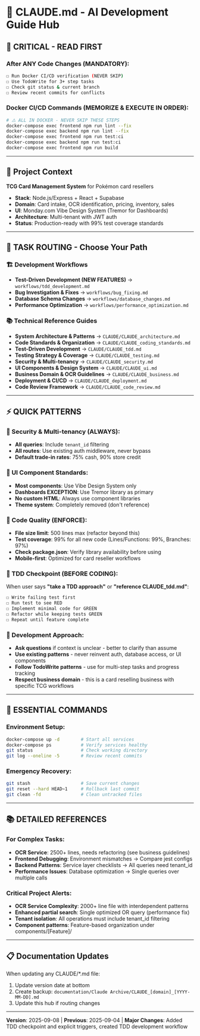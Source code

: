 # 🎯 CLAUDE.md - AI Development Guide Hub

## 🚨 CRITICAL - READ FIRST

### After ANY Code Changes (MANDATORY):

```bash
☐ Run Docker CI/CD verification (NEVER SKIP)
☐ Use TodoWrite for 3+ step tasks
☐ Check git status & current branch
☐ Review recent commits for conflicts
```

### Docker CI/CD Commands (MEMORIZE & EXECUTE IN ORDER):

```bash
# ⚠️ ALL IN DOCKER - NEVER SKIP THESE STEPS
docker-compose exec frontend npm run lint --fix
docker-compose exec backend npm run lint --fix
docker-compose exec frontend npm run test:ci
docker-compose exec backend npm run test:ci
docker-compose exec frontend npm run build
```

---

## 🔄 Project Context

**TCG Card Management System** for Pokémon card resellers

- **Stack**: Node.js/Express + React + Supabase
- **Domain**: Card intake, OCR identification, pricing, inventory, sales
- **UI**: Monday.com Vibe Design System (Tremor for Dashboards)
- **Architecture**: Multi-tenant with JWT auth
- **Status**: Production-ready with 99% test coverage standards

---

## 🚦 TASK ROUTING - Choose Your Path

### 🏗️ Development Workflows

- **Test-Driven Development (NEW FEATURES)** → `workflows/tdd_development.md`
- **Bug Investigation & Fixes** → `workflows/bug_fixing.md`
- **Database Schema Changes** → `workflows/database_changes.md`
- **Performance Optimization** → `workflows/performance_optimization.md`

### 📚 Technical Reference Guides

- **System Architecture & Patterns** → `CLAUDE/CLAUDE_architecture.md`
- **Code Standards & Organization** → `CLAUDE/CLAUDE_coding_standards.md`
- **Test-Driven Development** → `CLAUDE/CLAUDE_tdd.md`
- **Testing Strategy & Coverage** → `CLAUDE/CLAUDE_testing.md`
- **Security & Multi-tenancy** → `CLAUDE/CLAUDE_security.md`
- **UI Components & Design System** → `CLAUDE/CLAUDE_ui.md`
- **Business Domain & OCR Guidelines** → `CLAUDE/CLAUDE_business.md`
- **Deployment & CI/CD** → `CLAUDE/CLAUDE_deployment.md`
- **Code Review Framework** → `CLAUDE/CLAUDE_code_review.md`

---

## ⚡ QUICK PATTERNS

### 🔐 Security & Multi-tenancy (ALWAYS):

- **All queries**: Include `tenant_id` filtering
- **All routes**: Use existing auth middleware, never bypass
- **Default trade-in rates**: 75% cash, 90% store credit

### 🎨 UI Component Standards:

- **Most components**: Use Vibe Design System only
- **Dashboards EXCEPTION**: Use Tremor library as primary
- **No custom HTML**: Always use component libraries
- **Theme system**: Completely removed (don't reference)

### 📏 Code Quality (ENFORCE):

- **File size limit**: 500 lines max (refactor beyond this)
- **Test coverage**: 99% for all new code (Lines/Functions: 99%, Branches: 97%)
- **Check package.json**: Verify library availability before using
- **Mobile-first**: Optimized for card reseller workflows

### 🧪 TDD Checkpoint (BEFORE CODING):

When user says **"take a TDD approach"** or **"reference CLAUDE_tdd.md"**:

```bash
☐ Write failing test first
☐ Run test to see RED
☐ Implement minimal code for GREEN
☐ Refactor while keeping tests GREEN
☐ Repeat until feature complete
```

### 🧠 Development Approach:

- **Ask questions** if context is unclear - better to clarify than assume
- **Use existing patterns** - never reinvent auth, database access, or UI components
- **Follow TodoWrite patterns** - use for multi-step tasks and progress tracking
- **Respect business domain** - this is a card reselling business with specific TCG workflows

---

## 🔧 ESSENTIAL COMMANDS

### Environment Setup:

```bash
docker-compose up -d        # Start all services
docker-compose ps           # Verify services healthy
git status                  # Check working directory
git log --oneline -5        # Review recent commits
```

### Emergency Recovery:

```bash
git stash                   # Save current changes
git reset --hard HEAD~1     # Rollback last commit
git clean -fd               # Clean untracked files
```

---

## 📚 DETAILED REFERENCES

### For Complex Tasks:

- **OCR Service**: 2500+ lines, needs refactoring (see business guidelines)
- **Frontend Debugging**: Environment mismatches → Compare jest configs
- **Backend Patterns**: Service layer checklists → All queries need tenant_id
- **Performance Issues**: Database optimization → Single queries over multiple calls

### Critical Project Alerts:

- **OCR Service Complexity**: 2000+ line file with interdependent patterns
- **Enhanced partial search**: Single optimized OR query (performance fix)
- **Tenant isolation**: All operations must include tenant_id filtering
- **Component patterns**: Feature-based organization under components/[Feature]/

---

## 📋 Documentation Updates

When updating any CLAUDE/\*.md file:

1. Update version date at bottom
2. Create backup: `documentation/Claude Archive/CLAUDE_[domain]_[YYYY-MM-DD].md`
3. Update this hub if routing changes

---

**Version**: 2025-09-08 | **Previous**: 2025-09-04 | **Major Changes**: Added TDD checkpoint and explicit triggers, created TDD development workflow
